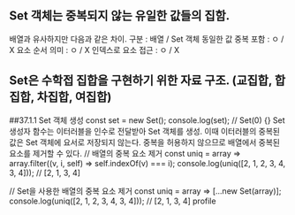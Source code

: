 ## Set 객체는 중복되지 않는 유일한 값들의 집함. 
배열과 유사하지만 다음과 같은 차이.
구분 : 배열 / Set 객체
동일한 값 중복 포함 : ㅇ / X
요소 순서 의미 : ㅇ / X
인덱스로 요소 접근 : ㅇ / X

## Set은 수학접 집합을 구현하기 위한 자료 구조. (교집합, 합집합, 차집합, 여집합)

##37.1.1 Set 객체 생성
const set = new Set();
console.log(set); // Set(0) {}
Set 생성자 함수는 이터러블을 인수로 전달받아 Set 객체를 생성. 이때 이터러블의 중복된 값은 Set 객체에 요서로 저장되지 않는다.
중복을 허용하지 않으므로 배열에서 중복된 요소를 제거할 수 있다.
// 배열의 중복 요소 제거
const uniq = array => array.filter((v, i, self) => self.indexOf(v) === i);
console.log(uniq([2, 1, 2, 3, 4, 3, 4])); // [2, 1, 3, 4]

// Set을 사용한 배열의 중복 요소 제거
const uniq = array => [...new Set(array)];
console.log(uniq([2, 1, 2, 3, 4, 3, 4])); // [2, 1, 3, 4]
profile
